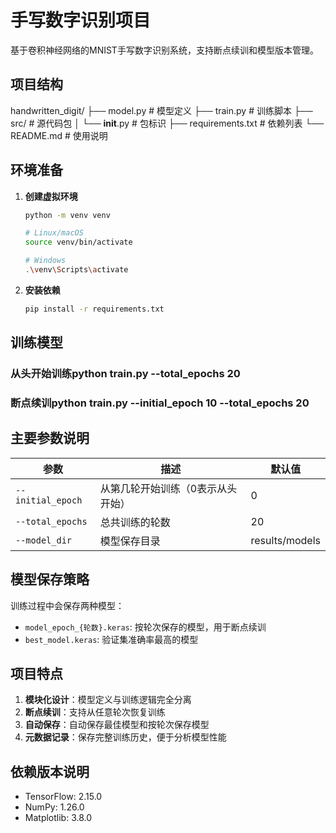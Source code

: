 # 手写数字识别项目

基于卷积神经网络的MNIST手写数字识别系统，支持断点续训和模型版本管理。

## 项目结构
handwritten_digit/
├── model.py               # 模型定义
├── train.py               # 训练脚本
├── src/                   # 源代码包
│   └── __init__.py        # 包标识
├── requirements.txt       # 依赖列表
└── README.md              # 使用说明
## 环境准备

1. **创建虚拟环境**
   ```bash
   python -m venv venv
   
   # Linux/macOS
   source venv/bin/activate
   
   # Windows
   .\venv\Scripts\activate
   ```

2. **安装依赖**
   ```bash
   pip install -r requirements.txt
   ```

## 训练模型

### 从头开始训练python train.py --total_epochs 20
### 断点续训python train.py --initial_epoch 10 --total_epochs 20
## 主要参数说明

| 参数           | 描述                          | 默认值           |
|----------------|-------------------------------|------------------|
| `--initial_epoch` | 从第几轮开始训练（0表示从头开始） | 0                |
| `--total_epochs`  | 总共训练的轮数                | 20               |
| `--model_dir`     | 模型保存目录                  | results/models   |

## 模型保存策略

训练过程中会保存两种模型：
- `model_epoch_{轮数}.keras`: 按轮次保存的模型，用于断点续训
- `best_model.keras`: 验证集准确率最高的模型

## 项目特点

1. **模块化设计**：模型定义与训练逻辑完全分离
2. **断点续训**：支持从任意轮次恢复训练
3. **自动保存**：自动保存最佳模型和按轮次保存模型
4. **元数据记录**：保存完整训练历史，便于分析模型性能

## 依赖版本说明

- TensorFlow: 2.15.0
- NumPy: 1.26.0
- Matplotlib: 3.8.0
    